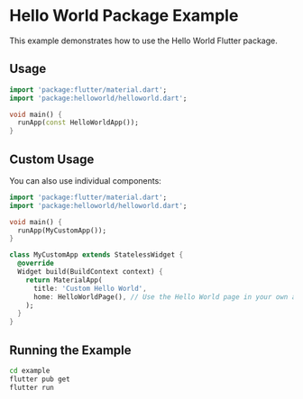 # Hello World Package Example

This example demonstrates how to use the Hello World Flutter package.

## Usage

```dart
import 'package:flutter/material.dart';
import 'package:helloworld/helloworld.dart';

void main() {
  runApp(const HelloWorldApp());
}
```

## Custom Usage

You can also use individual components:

```dart
import 'package:flutter/material.dart';
import 'package:helloworld/helloworld.dart';

void main() {
  runApp(MyCustomApp());
}

class MyCustomApp extends StatelessWidget {
  @override
  Widget build(BuildContext context) {
    return MaterialApp(
      title: 'Custom Hello World',
      home: HelloWorldPage(), // Use the Hello World page in your own app
    );
  }
}
```

## Running the Example

```bash
cd example
flutter pub get
flutter run
```
